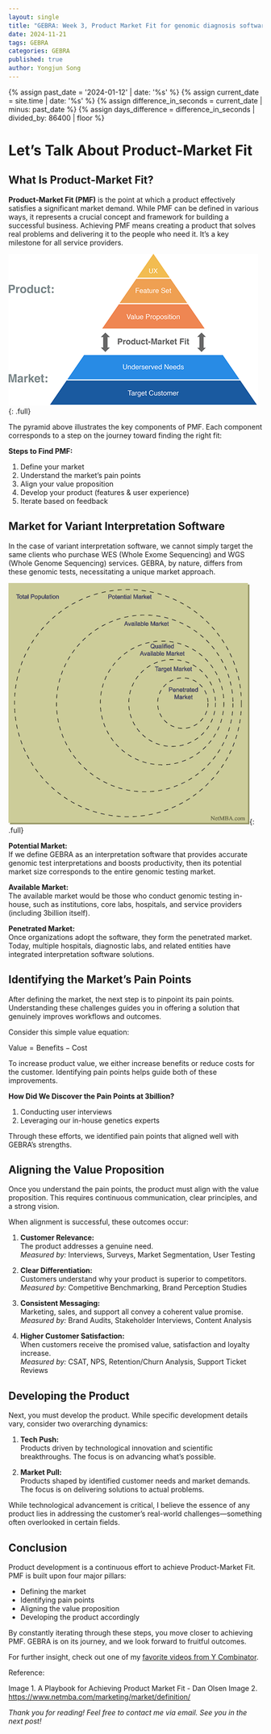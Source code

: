 ```yaml
---
layout: single
title: "GEBRA: Week 3, Product Market Fit for genomic diagnosis software"
date: 2024-11-21
tags: GEBRA
categories: GEBRA
published: true
author: Yongjun Song
---
```


{% assign past_date = '2024-01-12' | date: '%s' %}
{% assign current_date = site.time | date: '%s' %}
{% assign difference_in_seconds = current_date | minus: past_date %}
{% assign days_difference = difference_in_seconds | divided_by: 86400 | floor %}
# Let’s Talk About Product-Market Fit

## What Is Product-Market Fit?

**Product-Market Fit (PMF)** is the point at which a product effectively satisfies a significant market demand. While PMF can be defined in various ways, it represents a crucial concept and framework for building a successful business. Achieving PMF means creating a product that solves real problems and delivering it to the people who need it. It’s a key milestone for all service providers.

![Product Market Fit - by Dan Olsen](https://raw.githubusercontent.com/thedrakesng/thedrakesng.github.io/refs/heads/master/assets/image/pmf_pyramid.webp){: .full}

The pyramid above illustrates the key components of PMF. Each component corresponds to a step on the journey toward finding the right fit:

**Steps to Find PMF:**
1. Define your market
2. Understand the market’s pain points
3. Align your value proposition
4. Develop your product (features & user experience)
5. Iterate based on feedback

## Market for Variant Interpretation Software

In the case of variant interpretation software, we cannot simply target the same clients who purchase WES (Whole Exome Sequencing) and WGS (Whole Genome Sequencing) services. GEBRA, by nature, differs from these genomic tests, necessitating a unique market approach.

![Market definition from NetMBA.com](https://raw.githubusercontent.com/thedrakesng/thedrakesng.github.io/refs/heads/master/assets/image/marketdefinition_NetMBA.com.gif){: .full}

**Potential Market:**  
If we define GEBRA as an interpretation software that provides accurate genomic test interpretations and boosts productivity, then its potential market size corresponds to the entire genomic testing market.

**Available Market:**  
The available market would be those who conduct genomic testing in-house, such as institutions, core labs, hospitals, and service providers (including 3billion itself).

**Penetrated Market:**  
Once organizations adopt the software, they form the penetrated market. Today, multiple hospitals, diagnostic labs, and related entities have integrated interpretation software solutions.

## Identifying the Market’s Pain Points

After defining the market, the next step is to pinpoint its pain points. Understanding these challenges guides you in offering a solution that genuinely improves workflows and outcomes.

Consider this simple value equation:

$\text{Value} = \text{Benefits} - \text{Cost}$

To increase product value, we either increase benefits or reduce costs for the customer. Identifying pain points helps guide both of these improvements.

**How Did We Discover the Pain Points at 3billion?**  
1. Conducting user interviews
2. Leveraging our in-house genetics experts

Through these efforts, we identified pain points that aligned well with GEBRA’s strengths.

## Aligning the Value Proposition

Once you understand the pain points, the product must align with the value proposition. This requires continuous communication, clear principles, and a strong vision.

When alignment is successful, these outcomes occur:

1. **Customer Relevance:**  
   The product addresses a genuine need.  
   *Measured by:* Interviews, Surveys, Market Segmentation, User Testing

2. **Clear Differentiation:**  
   Customers understand why your product is superior to competitors.  
   *Measured by:* Competitive Benchmarking, Brand Perception Studies

3. **Consistent Messaging:**  
   Marketing, sales, and support all convey a coherent value promise.  
   *Measured by:* Brand Audits, Stakeholder Interviews, Content Analysis

4. **Higher Customer Satisfaction:**  
   When customers receive the promised value, satisfaction and loyalty increase.  
   *Measured by:* CSAT, NPS, Retention/Churn Analysis, Support Ticket Reviews

## Developing the Product

Next, you must develop the product. While specific development details vary, consider two overarching dynamics:

1. **Tech Push:**  
   Products driven by technological innovation and scientific breakthroughs. The focus is on advancing what’s possible.

2. **Market Pull:**  
   Products shaped by identified customer needs and market demands. The focus is on delivering solutions to actual problems.

While technological advancement is critical, I believe the essence of any product lies in addressing the customer’s real-world challenges—something often overlooked in certain fields.

## Conclusion

Product development is a continuous effort to achieve Product-Market Fit. PMF is built upon four major pillars:

- Defining the market  
- Identifying pain points  
- Aligning the value proposition  
- Developing the product accordingly

By constantly iterating through these steps, you move closer to achieving PMF. GEBRA is on its journey, and we look forward to fruitful outcomes.

For further insight, check out one of my [favorite videos from Y Combinator](https://www.ycombinator.com/library/5z-the-real-product-market-fit).

Reference:

Image 1. A Playbook for Achieving Product Market Fit - Dan Olsen
Image 2. https://www.netmba.com/marketing/market/definition/

*Thank you for reading! Feel free to contact me via email. See you in the next post!*
